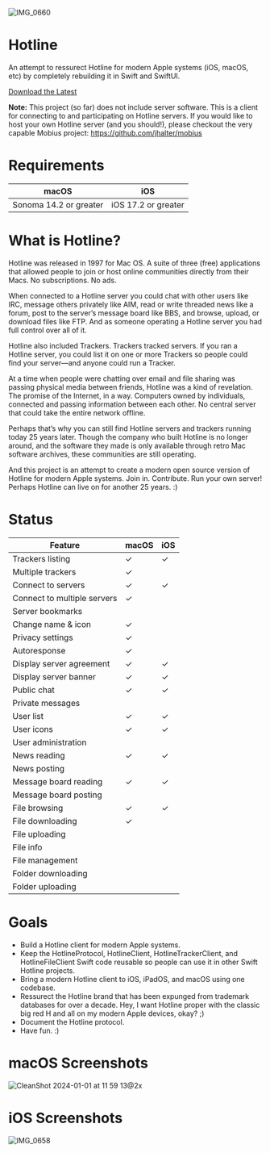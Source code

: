![IMG_0660](https://github.com/mierau/hotline/assets/55453/0382a669-4a95-4382-b476-60f9417092d4)

# Hotline
An attempt to ressurect Hotline for modern Apple systems (iOS, macOS, etc) by completely rebuilding it in Swift and SwiftUI.

[Download the Latest](https://github.com/mierau/hotline/releases/latest)

**Note:** This project (so far) does not include server software. This is a client for connecting to and participating on Hotline servers. If you would like to host your own Hotline server (and you should!), please checkout the very capable Mobius project: https://github.com/jhalter/mobius

# Requirements

| macOS                      | iOS                   |
|----------------------------|-----------------------|
| Sonoma 14.2 or greater     | iOS 17.2 or greater   |

# What is Hotline?

Hotline was released in 1997 for Mac OS. A suite of three (free) applications that allowed people to join or host online communities directly from their Macs. No subscriptions. No ads.

When connected to a Hotline server you could chat with other users like IRC, message others privately like AIM, read or write threaded news like a forum, post to the server’s message board like BBS, and browse, upload, or download files like FTP. And as someone operating a Hotline server you had full control over all of it.

Hotline also included Trackers. Trackers tracked servers. If you ran a Hotline server, you could list it on one or more Trackers so people could find your server—and anyone could run a Tracker.

At a time when people were chatting over email and file sharing was passing physical media between friends, Hotline was a kind of revelation. The promise of the Internet, in a way. Computers owned by individuals, connected and passing information between each other. No central server that could take the entire network offline.

Perhaps that’s why you can still find Hotline servers and trackers running today 25 years later. Though the company who built Hotline is no longer around, and the software they made is only available through retro Mac software archives, these communities are still operating.

And this project is an attempt to create a modern open source version of Hotline for modern Apple systems. Join in. Contribute. Run your own server! Perhaps Hotline can live on for another 25 years. :)

# Status

| Feature                    | macOS | iOS   |
|----------------------------|-------|-------|
| Trackers listing           |   ✓   |   ✓   |
| Multiple trackers          |   ✓   |       |
| Connect to servers         |   ✓   |   ✓   |
| Connect to multiple servers|   ✓   |       |
| Server bookmarks           |       |       |
| Change name & icon         |   ✓   |       |
| Privacy settings           |   ✓   |       |
| Autoresponse               |   ✓   |       |
| Display server agreement   |   ✓   |   ✓   |
| Display server banner      |   ✓   |   ✓   |
| Public chat                |   ✓   |   ✓   |
| Private messages           |       |       |
| User list                  |   ✓   |   ✓   |
| User icons                 |   ✓   |   ✓   |
| User administration        |       |       |
| News reading               |   ✓   |   ✓   |
| News posting               |       |       |
| Message board reading      |   ✓   |   ✓   |
| Message board posting      |       |       |
| File browsing              |   ✓   |   ✓   |
| File downloading           |   ✓   |       |
| File uploading             |       |       |
| File info                  |       |       |
| File management            |       |       |
| Folder downloading         |       |       |
| Folder uploading           |       |       |

# Goals
- Build a Hotline client for modern Apple systems.
- Keep the HotlineProtocol, HotlineClient, HotlineTrackerClient, and HotlineFileClient Swift code reusable so people can use it in other Swift Hotline projects.
- Bring a modern Hotline client to iOS, iPadOS, and macOS using one codebase.
- Ressurect the Hotline brand that has been expunged from trademark databases for over a decade. Hey, I want Hotline proper with the classic big red H and all on my modern Apple devices, okay? ;)
- Document the Hotline protocol.
- Have fun. :)

# macOS Screenshots
![CleanShot 2024-01-01 at 11 59 13@2x](https://github.com/mierau/hotline/assets/55453/b8cbad58-e1e2-4ff3-ba4b-fa3302c897ca)

# iOS Screenshots
![IMG_0658](https://github.com/mierau/hotline/assets/55453/8d9fd292-80b7-4c3a-b1a2-6311994ec8e7)
